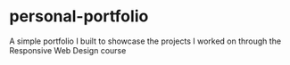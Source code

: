 # personal-portfolio
A simple portfolio I built to showcase the projects I worked on through the Responsive Web Design course
